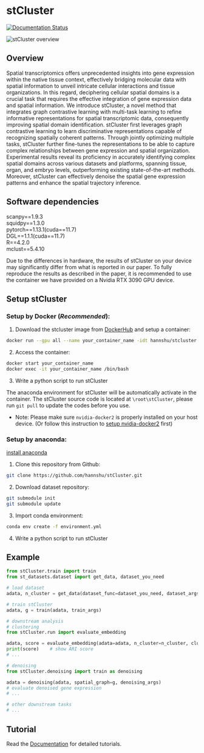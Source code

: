 # stCluster
[![Documentation Status](https://readthedocs.org/projects/stcluster/badge/?version=latest)](https://stcluster.readthedocs.io/en/latest/?badge=latest)

![stCluster overview](./framework.png) 

## Overview 
Spatial transcriptomics offers unprecedented insights into gene expression within the native tissue context, effectively bridging molecular data with spatial information to unveil intricate cellular interactions and tissue organizations. In this regard, deciphering cellular spatial domains is a crucial task that requires the effective integration of gene expression data and spatial information. We introduce stCluster, a novel method that integrates graph contrastive learning with multi-task learning to refine informative representations for spatial transcriptomic data, consequently improving spatial domain identification. stCluster first leverages graph contrastive learning to learn discriminative representations capable of recognizing spatially coherent patterns. Through jointly optimizing multiple tasks, stCluster further fine-tunes the representations to be able to capture complex relationships between gene expression and spatial organization. Experimental results reveal its proficiency in accurately identifying complex spatial domains across various datasets and platforms, spanning tissue, organ, and embryo levels, outperforming existing state-of-the-art methods. Moreover, stCluster can effectively denoise the spatial gene expression patterns and enhance the spatial trajectory inference. 


## Software dependencies
scanpy==1.9.3  
squidpy==1.3.0  
pytorch==1.13.1(cuda==11.7)   
DGL==1.1.1(cuda==11.7)  
R==4.2.0  
mclust==5.4.10

Due to the differences in hardware, the results of stCluster on your device may significantly differ from what is reported in our paper. To fully reproduce the results as described in the paper, it is recommended to use the container we have provided on a Nvidia RTX 3090 GPU device.

## Setup stCluster
### Setup by Docker (*Recommended*):  
1. Download the stcluster image from [DockerHub](https://hub.docker.com/repository/docker/hannshu/stcluster) and setup a container:
``` bash
docker run --gpu all --name your_container_name -idt hannshu/stcluster:latest
```

2. Access the container:
``` bash
docker start your_container_name
docker exec -it your_container_name /bin/bash
```

3. Write a python script to run stCluster

The anaconda environment for stCluster will be automatically activate in the container. The stCluster source code is located at `\root\stCluster`, please run ```git pull``` to update the codes before you use. 

- Note: Please make sure `nvidia-docker2` is properly installed on your host device. (Or follow this instruction to [setup nvidia-docker2](https://github.com/nvidia/nvidia-docker/wiki/Installation-(version-2.0)) first)

### Setup by anaconda:  
[install anaconda](https://docs.anaconda.com/free/anaconda/install/)

1. Clone this repository from Github:
``` bash
git clone https://github.com/hannshu/stCluster.git
```

2. Download dataset repository:

``` bash
git submodule init
git submodule update
```

3. Import conda environment:  
``` bash
conda env create -f environment.yml
```

4. Write a python script to run stCluster

## Example
``` python
from stCluster.train import train
from st_datasets.dataset import get_data, dataset_you_need

# load dataset 
adata, n_cluster = get_data(dataset_func=dataset_you_need, dataset_args)

# train stCluster
adata, g = train(adata, train_args)

# downstream analysis
# clustering
from stCluster.run import evaluate_embedding

adata, score = evaluate_embedding(adata=adata, n_cluster=n_cluster, cluster_method=['mclust'], cluster_score_method=['ARI'])
print(score)    # show ARI score
# ...

# denoising
from stCluster.denoising import train as denoising

adata = denoising(adata, spatial_graph=g, denoising_args)
# evaluate denoised gene expression
# ...

# other downstream tasks
# ...
```

## Tutorial
Read the [Documentation](https://stcluster.readthedocs.io/en/latest/) for detailed tutorials.

<!-- ## Citation
If you have found stCluster useful in your work, please consider citing [our article](url):
```

``` -->